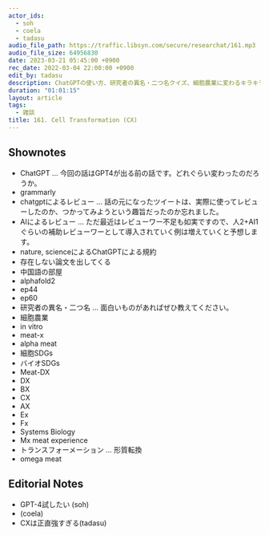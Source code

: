 ```yaml
---
actor_ids:
  - soh
  - coela
  - tadasu
audio_file_path: https://traffic.libsyn.com/secure/researchat/161.mp3 
audio_file_size: 64956830
date: 2023-03-21 05:45:00 +0900
rec_date: 2022-03-04 22:00:00 +0900
edit_by: tadasu
description: ChatGPTの使い方、研究者の異名・二つ名クイズ、細胞農業に変わるキラキラネームについて話し合いました。
duration: "01:01:15"
layout: article
tags:
  - 雑談
title: 161. Cell Transformation (CX)
---
```


## Shownotes
- ChatGPT ... 今回の話はGPT4が出る前の話です。どれぐらい変わったのだろうか。
- grammarly
- chatgptによるレビュー ... 話の元になったツイートは、実際に使ってレビューしたのか、つかってみようという趣旨だったのか忘れました。
- AIによるレビュー ... ただ最近はレビューワー不足も如実ですので、人2+AI1ぐらいの補助レビューワーとして導入されていく例は増えていくと予想します。
- nature, scienceによるChatGPTによる規約
- 存在しない論文を出してくる
- 中国語の部屋
- alphafold2
- ep44
- ep60
- 研究者の異名・二つ名 ... 面白いものがあればぜひ教えてください。
- 細胞農業
- in vitro
- meat-x
- alpha meat
- 細胞SDGs
- バイオSDGs
- Meat-DX
- DX
- BX
- CX
- AX
- Ex
- Fx
- Systems Biology
- Mx meat experience
- トランスフォーメーション … 形質転換
- omega meat

## Editorial Notes
- GPT-4試したい (soh)
- (coela)
- CXは正直強すぎる(tadasu)
